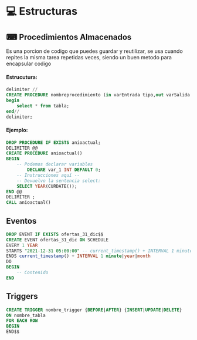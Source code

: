<h1>💻 Estructuras</h1>

<h2>⌨ Procedimientos Almacenados</h2>

<p>Es una porcion de codigo que puedes guardar y reutilizar, se usa cuando repites la misma tarea repetidas veces, siendo un buen metodo para encapsular codigo</p>

<h4>Estrucutura:</h4>

```sql
delimiter //
CREATE PROCEDURE nombreprocedimiento (in varEntrada tipo,out varSalida tipo)
begin
	select * from tabla;
end//
delimiter;
```

<h4>Ejemplo:</h4>

```sql
DROP PROCEDURE IF EXISTS anioactual;
DELIMITER @@
CREATE PROCEDURE anioactual()
BEGIN
    -- Podemos declarar variables
        DECLARE var_1 INT DEFAULT 0;
	-- Instrucciones aquí --
    -- Devuelvo la sentencia select:
    SELECT YEAR(CURDATE());
END @@
DELIMITER ;
CALL anioactual()
```

## Eventos

```sql
DROP EVENT IF EXISTS ofertas_31_dic$$
CREATE EVENT ofertas_31_dic ON SCHEDULE
EVERY 1 YEAR
STARTS "2021-12-31 05:00:00" -- current_timestamp() + INTERVAL 1 minute
ENDS current_timestamp() + INTERVAL 1 minute|year|month
DO
BEGIN
    -- Contenido
END
```

## Triggers
```sql
CREATE TRIGGER nombre_trigger {BEFORE|AFTER} {INSERT|UPDATE|DELETE}
ON nombre_tabla
FOR EACH ROW
BEGIN
END$$
```
